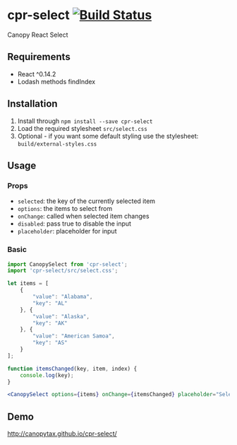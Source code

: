 cpr-select [![Build Status](https://travis-ci.org/CanopyTax/cpr-select.png?branch=master)](https://travis-ci.org/CanopyTax/cpr-select)
===============

Canopy React Select

## Requirements
 - React ^0.14.2
 - Lodash methods findIndex

## Installation
1. Install through `npm install --save cpr-select`
2. Load the required stylesheet `src/select.css`
3. Optional - if you want some default styling use the stylesheet: `build/external-styles.css`

## Usage

### Props
+ `selected`: the key of the currently selected item
+ `options`: the items to select from
+ `onChange`: called when selected item changes
+ `disabled`: pass true to disable the input
+ `placeholder`: placeholder for input

### Basic
```jsx
import CanopySelect from 'cpr-select';
import 'cpr-select/src/select.css';

let items = [
	{
		"value": "Alabama",
		"key": "AL"
	}, {
		"value": "Alaska",
		"key": "AK"
	}, {
		"value": "American Samoa",
		"key": "AS"
	}
];

function itemsChanged(key, item, index) {
	console.log(key);
}

<CanopySelect options={items} onChange={itemsChanged} placeholder="Select a country" selected="AK"></CanopySelect>
```

## Demo
http://canopytax.github.io/cpr-select/
